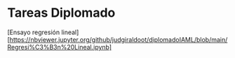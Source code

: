 # Tareas Diplomado

[Ensayo regresión lineal][https://nbviewer.jupyter.org/github/judgiraldoot/diplomadoIAML/blob/main/Regresi%C3%B3n%20Lineal.ipynb]
